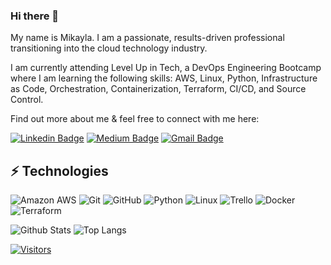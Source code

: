 ### Hi there 👋

<!-- Introduce yourself and give a brief introduction about yourself here.  Also include what tech you're interested in and what you are currently learning -->
My name is Mikayla.
I am a passionate, results-driven professional transitioning into the cloud technology industry.

I am currently attending Level Up in Tech, a DevOps Engineering Bootcamp where I am learning the following skills: AWS, Linux, Python, Infrastructure as Code, Orchestration, Containerization, Terraform, CI/CD, and Source Control.



Find out more about me & feel free to connect with me here:

<!-- Replace the fields below with the information requested. Remember to remove the encapsulating <> characters. For spaces in names, use %20 (e.g. Broadus%20Palmer) -->

[![Linkedin Badge](https://img.shields.io/badge/-Mikayla%20Pham-blue?style=flat-square&logo=Linkedin&logoColor=white&link=https://www.linkedin.com/in/mikaylapham/)](https://www.linkedin.com/in/mikaylapham/)
[![Medium Badge](https://img.shields.io/badge/Mikayla%20Pham-12100E?style=flat-square&logo=medium&logoColor=white&link=https://medium.com/@mikaylapham/)](https://medium.com/@mikaylapham/)
[![Gmail Badge](https://img.shields.io/badge/-mikaylapham@gmail.com-c14438?style=flat-square&logo=Gmail&logoColor=white&link=mailto:mikaylapham@gmail.com)](mailto:mikaylapham@gmail.com)

## ⚡ Technologies

<!-- Check out the Badges folder for more badges -->

![Amazon AWS](https://img.shields.io/badge/Amazon%20AWS-232F3E?style=flat-square&logo=amazon-aws)
![Git](https://img.shields.io/badge/-Git-black?style=flat-square&logo=git)
![GitHub](https://img.shields.io/badge/-GitHub-181717?style=flat-square&logo=github)
![Python](https://img.shields.io/badge/-Python-black?style=flat-square&logo=Python)
![Linux](https://img.shields.io/badge/Linux-FCC624?style=flat-square&logo=linux&logoColor=black)
![Trello](https://img.shields.io/badge/Trello-%23026AA7.svg?style=flat-square&logo=Trello&logoColor=white)
![Docker](https://img.shields.io/badge/docker-%230db7ed.svg?style=for-the-badge&logo=docker&logoColor=white)
![Terraform](https://img.shields.io/badge/terraform-%235835CC.svg?style=for-the-badge&logo=terraform&logoColor=white)

<!-- Replace the fields below with the information requested. Remember to remove the encapsulating <> characters. -->

![Github Stats](https://github-readme-stats.vercel.app/api?username=LevelUpInTech&count_private=true&show_icons=true&include_all_commits=true)
![Top Langs](https://github-readme-stats.vercel.app/api/top-langs/?username=LevelUpInTech&hide=TeX&layout=compact)


[![Visitors](https://api.visitorbadge.io/api/visitors?path=LevelUpInTech%2FLevelUpInTech&label=VISITORS&countColor=%23263759)](https://visitorbadge.io/status?path=LevelUpInTech%2FLevelUpInTech)
